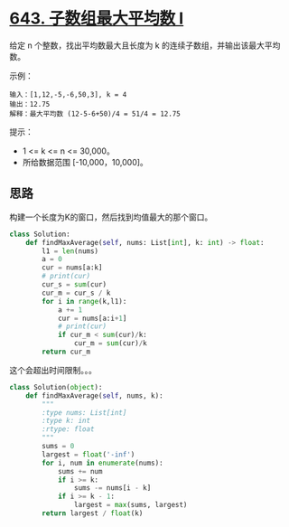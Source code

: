 # [643. 子数组最大平均数 I](https://leetcode-cn.com/problems/maximum-average-subarray-i/)

给定 n 个整数，找出平均数最大且长度为 k 的连续子数组，并输出该最大平均数。

示例：

```
输入：[1,12,-5,-6,50,3], k = 4
输出：12.75
解释：最大平均数 (12-5-6+50)/4 = 51/4 = 12.75
```


提示：

- 1 <= k <= n <= 30,000。
- 所给数据范围 [-10,000，10,000]。

## 思路

构建一个长度为K的窗口，然后找到均值最大的那个窗口。

```python
class Solution:
    def findMaxAverage(self, nums: List[int], k: int) -> float:
        l1 = len(nums)
        a = 0
        cur = nums[a:k]
        # print(cur)
        cur_s = sum(cur)
        cur_m = cur_s / k
        for i in range(k,l1):
            a += 1
            cur = nums[a:i+1]
            # print(cur)
            if cur_m < sum(cur)/k:
                cur_m = sum(cur)/k
        return cur_m
```

这个会超出时间限制。。。



```python
class Solution(object):
    def findMaxAverage(self, nums, k):
        """
        :type nums: List[int]
        :type k: int
        :rtype: float
        """
        sums = 0
        largest = float('-inf')
        for i, num in enumerate(nums):
            sums += num
            if i >= k:
                sums -= nums[i - k]
            if i >= k - 1:
                largest = max(sums, largest)
        return largest / float(k)
```

